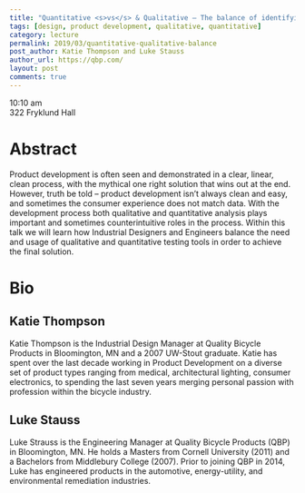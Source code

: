 ```yaml
---
title: "Quantitative <s>vs</s> & Qualitative – The balance of identifying the right solution"
tags: [design, product development, qualitative, quantitative]
category: lecture
permalink: 2019/03/quantitative-qualitative-balance
post_author: Katie Thompson and Luke Stauss
author_url: https://qbp.com/
layout: post
comments: true
---
```


<!-- This is for your headshot. -->
<!-- <img align="right" width="250px" src="/images/190322-thompson.jpg" alt="people"/>  -->

10:10 am  
322 Fryklund Hall  



# Abstract

Product development is often seen and demonstrated in a clear, linear, clean process, with the mythical one right solution that wins out at the end.  However, truth be told – product development isn’t always clean and easy, and sometimes the consumer experience does not match data.  With the development process both qualitative and quantitative analysis plays important and sometimes counterintuitive roles in the process.  Within this talk we will learn how Industrial Designers and Engineers balance the need and usage of qualitative and quantitative testing tools in order to achieve the final solution. 

# Bio
## Katie Thompson

Katie Thompson is the Industrial Design Manager at Quality Bicycle Products in Bloomington, MN and a 2007 UW-Stout graduate.  Katie has spent over the last decade working in Product Development on a diverse set of product types ranging from medical, architectural lighting, consumer electronics, to spending the last seven years merging personal passion with profession within the bicycle industry.  

## Luke Stauss

Luke Strauss is the Engineering Manager at Quality Bicycle Products (QBP) in Bloomington, MN. He holds a Masters from Cornell University (2011) and a Bachelors from Middlebury College (2007). Prior to joining QBP in 2014, Luke has engineered products in the automotive, energy-utility, and environmental remediation industries.